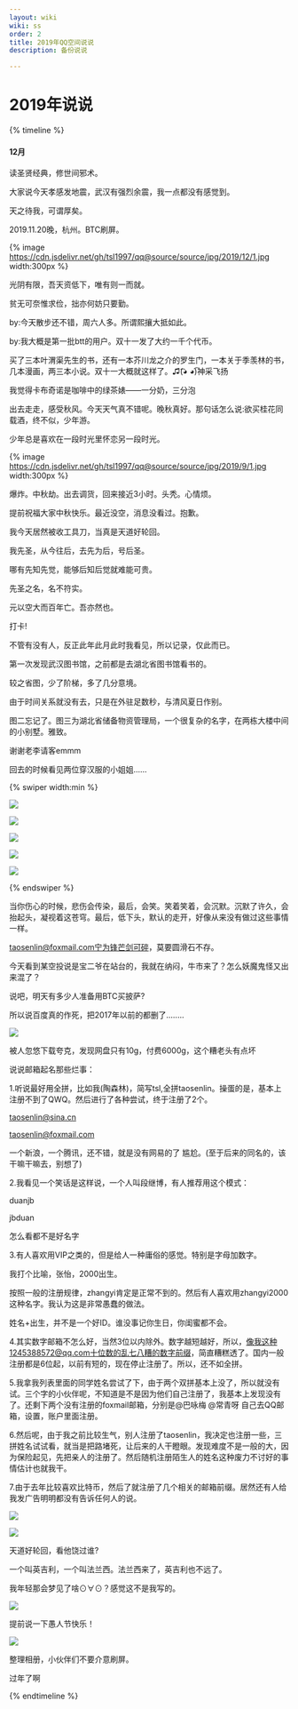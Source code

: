 ```yaml
---
layout: wiki
wiki: ss
order: 2
title: 2019年QQ空间说说
description: 备份说说

---
```


# 2019年说说

{% timeline %}

<!-- node 2019 年 12 月 28 日 -->
#### 12月

读圣贤经典，修世间邪术。

<!-- node 2019 年 12 月 26 日 -->
大家说今天孝感发地震，武汉有强烈余震，我一点都没有感觉到。

<!-- node 2019 年 12 月 14 日 -->

天之待我，可谓厚矣。

<!-- node 2019 年 11 月 21 日 -->

2019.11.20晚，杭州。BTC刷屏。

{% image https://cdn.jsdelivr.net/gh/tsl1997/qq@source/source/jpg/2019/12/1.jpg width:300px %}

<!-- node 2019 年 11 月 16 日 -->

光阴有限，吾天资低下，唯有则一而就。

<!-- node 2019 年 11 月 16 日 -->

贫无可奈惟求俭，拙亦何妨只要勤。 

by:今天散步还不错，周六人多。所谓熙攘大抵如此。 

by:我大概是第一批btt的用户。双十一发了大约一千个代币。

<!-- node 2019 年 11 月 13 日 -->

买了三本叶渭渠先生的书，还有一本芥川龙之介的罗生门，一本关于季羡林的书，几本漫画，两三本小说。双十一大概就这样了。♫(͡◕ ◕͡)神采飞扬

<!-- node 2019 年 10 月 26 日 -->

我觉得卡布奇诺是咖啡中的绿茶婊——一分奶，三分泡

<!-- node 2019 年 9 月 17 日 -->

出去走走，感受秋风。今天天气真不错呢。晚秋真好。那句话怎么说:欲买桂花同载酒，终不似，少年游。

少年总是喜欢在一段时光里怀恋另一段时光。

{% image https://cdn.jsdelivr.net/gh/tsl1997/qq@source/source/jpg/2019/9/1.jpg width:300px %}

<!-- node 2019 年 9 月 13 日 -->

爆炸。中秋劫。出去调货，回来接近3小时。头秃。心情烦。

<!-- node 2019 年 9 月 7 日 -->

提前祝福大家中秋快乐。最近没空，消息没看过。抱歉。

<!-- node 2019 年 8 月 27 日 -->

我今天居然被收工具刀，当真是天道好轮回。

<!-- node 2019 年 8 月 10 日 -->

我先圣，从今往后，去先为后，号后圣。

哪有先知先觉，能够后知后觉就难能可贵。

先圣之名，名不符实。

元以空大而百年亡。吾亦然也。

<!-- node 2019 年 7 月 6 日 -->

打卡! 

不管有没有人，反正此年此月此时我看见，所以记录，仅此而已。

第一次发现武汉图书馆，之前都是去湖北省图书馆看书的。

较之省图，少了阶梯，多了几分意境。

由于时间关系就没有去，只是在外驻足数秒，与清风夏日作别。

图二忘记了。图三为湖北省储备物资管理局，一个很复杂的名字，在两栋大楼中间的小别墅。雅致。

谢谢老李请客emmm 

回去的时候看见两位穿汉服的小姐姐……

{% swiper width:min %}

![](https://cdn.jsdelivr.net/gh/tsl1997/qq@source/source/jpg/2019/7/1.jpg)

![](https://cdn.jsdelivr.net/gh/tsl1997/qq@source/source/jpg/2019/7/2.jpg)

![](https://cdn.jsdelivr.net/gh/tsl1997/qq@source/source/jpg/2019/7/3.jpg)

![](https://cdn.jsdelivr.net/gh/tsl1997/qq@source/source/jpg/2019/7/4.jpg)

![](https://cdn.jsdelivr.net/gh/tsl1997/qq@source/source/jpg/2019/7/5.jpg)

{% endswiper %}

<!-- node 2019 年 6 月 2 日 -->

当你伤心的时候，悲伤会传染，最后，会笑。笑着笑着，会沉默。沉默了许久，会抬起头，凝视着这苍穹。最后，低下头，默认的走开，好像从来没有做过这些事情一样。

<!-- node 2019 年 5 月 26 日 -->

 taosenlin@foxmail.com宁为锋芒剑可碎，莫要圆滑石不存。

<!-- node 2019 年 5 月 23 日 -->

今天看到某空投说是宝二爷在站台的，我就在纳闷，牛市来了？怎么妖魔鬼怪又出来混了？

<!-- node 2019 年 5 月 21 日 -->

说吧，明天有多少人准备用BTC买披萨?

<!-- node 2019 年 5 月 18 日 -->

所以说百度真的作死，把2017年以前的都删了........

![](https://cdn.jsdelivr.net/gh/tsl1997/qq@source/source/jpg/2019/5/1.jpg)

<!-- node 2019 年 4 月 29 日 -->

被人忽悠下载夸克，发现网盘只有10g，付费6000g，这个糟老头有点坏

<!-- node 2019 年 4 月 28 日 -->

说说邮箱起名那些烂事： 

1.听说最好用全拼，比如我(陶森林)，简写tsl,全拼taosenlin。操蛋的是，基本上注册不到了QWQ。然后进行了各种尝试，终于注册了2个。 

taosenlin@sina.cn 

taosenlin@foxmail.com 

一个新浪，一个腾讯，还不错，就是没有网易的了 尴尬。(至于后来的同名的，该干嘛干嘛去，别想了) 

2.我看见一个笑话是这样说，一个人叫段继博，有人推荐用这个模式： 

duanjb 

jbduan 

怎么看都不是好名字 

3.有人喜欢用VIP之类的，但是给人一种庸俗的感觉。特别是字母加数字。

我打个比喻，张怡，2000出生。

按照一般的注册规律，zhangyi肯定是正常不到的。然后有人喜欢用zhangyi2000这种名字。我认为这是非常愚蠢的做法。

姓名+出生，并不是一个好ID。谁没事记你生日，你闺蜜都不会。 

4.其实数字邮箱不怎么好，当然3位以内除外。数字越短越好，所以，像我这种1245388572@qq.com十位数的乱七八糟的数字前缀，简直糟糕透了。国内一般注册都是6位起，以前有短的，现在停止注册了。所以，还不如全拼。 

5.我拿我列表里面的同学姓名尝试了下，由于两个双拼基本上没了，所以就没有试。三个字的小伙伴呢，不知道是不是因为他们自己注册了，我基本上发现没有了。还剩下两个没有注册的foxmail邮箱，分别是@巴咏梅 @常青呀 自己去QQ邮箱，设置，账户里面注册。 

6.然后呢，由于我之前比较生气，别人注册了taosenlin，我决定也注册一些，三拼姓名试试看，就当是把路堵死，让后来的人干瞪眼。发现难度不是一般的大，因为保险起见，先把亲人的注册了。然后随机注册陌生人的姓名这种废力不讨好的事情估计也就我干。 

7.由于去年比较喜欢比特币，然后了就注册了几个相关的邮箱前缀。居然还有人给我发广告明明都没有告诉任何人的说。

![](https://cdn.jsdelivr.net/gh/tsl1997/qq@source/source/jpg/2019/4/1.jpg)

![](https://cdn.jsdelivr.net/gh/tsl1997/qq@source/source/jpg/2019/4/2.jpg)

<!-- node 2019 年 4 月 16 日 -->

天道好轮回，看他饶过谁? 

一个叫英吉利，一个叫法兰西。法兰西来了，英吉利也不远了。

<!-- node 2019 年 4 月 15 日 -->

我年轻那会梦见了啥⊙∀⊙？感觉这不是我写的。

![](https://cdn.jsdelivr.net/gh/tsl1997/qq@source/source/jpg/2019/4/3.jpg)

<!-- node 2019 年 3 月 30 日 -->

提前说一下愚人节快乐！

![](https://cdn.jsdelivr.net/gh/tsl1997/qq@source/source/jpg/2019/3/1.jpg)

<!-- node 2019 年 3 月 5 日 -->

整理相册，小伙伴们不要介意刷屏。

<!-- node 2019 年 1 月 17 日 -->

过年了啊



{% endtimeline %}
